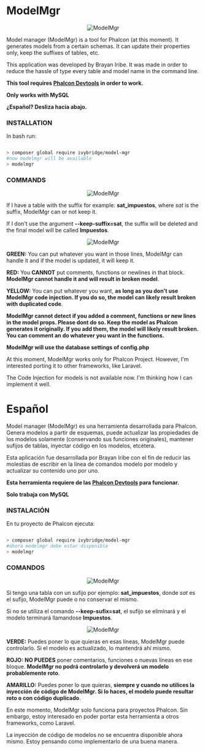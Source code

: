 # ModelMgr

<p align="center">
  <img src="https://user-images.githubusercontent.com/520683/61989813-909d9d00-afe9-11e9-9267-99841a8e5de1.png" alt="ModelMgr"/>
</p>

Model manager (ModelMgr) is a tool for Phalcon (at this moment). It generates models from a certain schemas. It can update their properties only, keep the suffixes of tables, etc.

This application was developed by Brayan Iribe. It was made in order to reduce the hassle of type every table and model name in the command line.

**This tool requires [Phalcon Devtools](https://github.com/phalcon/phalcon-devtools) in order to work.**

**Only works with MySQL**

**¿Español? Desliza hacia abajo.**

### INSTALLATION

In bash run:

```bash

> composer global require ivybridge/model-mgr
#now modelmgr will be available
> modelmgr

```

### COMMANDS

<p align="center">
  <img src="https://user-images.githubusercontent.com/520683/62002137-10dc0500-b0b3-11e9-8088-8ae2d4f384da.png" alt="ModelMgr"/>
</p>

If I have a table with the suffix for example: **sat_impuestos**, where _sat_ is the suffix, ModelMgr
can or not keep it.

If I don't use the argument **--keep-suffix=sat**, the suffix will be deleted and the final model will be
called **Impuestos**.

<p align="center">
  <img src="https://user-images.githubusercontent.com/520683/62002098-7976b200-b0b2-11e9-9643-60ecfd6daa4e.png" alt="ModelMgr"/>
</p>

**GREEN:** You can put whatever you want in those lines, ModelMgr can handle it and if the model is updated, it will keep it.

**RED:** You **CANNOT** put comments, functions or newlines in that block. **ModelMgr cannot handle it and will result in broken model**.

**YELLOW:** You can put whatever you want, **as long as you don't use ModelMgr code injection. If you do so, the model can likely result broken with duplicated code**.

**ModelMgr cannot detect if you added a comment, functions or new lines in the model props. Please dont do so. Keep the model as Phalcon generates it originally. If you add them, the model will likely result broken. You can comment an do whatever you want in the functions.**

**ModelMgr will use the database settings of config.php**

At this moment, ModelMgr works only for Phalcon Project. However, I'm interested porting it to other frameworks, like Laravel.

The Code Injection for models is not available now. I'm thinking how I can implement it well.

# Español

Model manager (ModelMgr) es una herramienta desarrollada para Phalcon. Genera modelos a partir de esquemas, puede actualizar las propiedades de los modelos solamente (conservando sus funciones originales), mantener sufijos de tablas, inyectar código en los modelos, etcétera.

Esta aplicación fue desarrollada por Brayan Iribe con el fin de reducir las molestias de escribir en la línea de comandos modelo por modelo y actualizar su contenido uno por uno.

**Esta herramienta requiere de las [Phalcon Devtools](https://github.com/phalcon/phalcon-devtools) para funcionar.**

**Solo trabaja con MySQL**

### INSTALACIÓN

En tu proyecto de Phalcon ejecuta:

```bash

> composer global require ivybridge/model-mgr
#ahora modelmgr debe estar disponible
> modelmgr

```

### COMANDOS

<p align="center">
  <img src="https://user-images.githubusercontent.com/520683/62002137-10dc0500-b0b3-11e9-8088-8ae2d4f384da.png" alt="ModelMgr"/>
</p>

Si tengo una tabla con un sufijo por ejemplo: **sat_impuestos**, donde _sat_ es el sufijo, ModelMgr
puede o no conservar el mismo.

Si no se utiliza el comando **--keep-sufix=sat**, el sufijo se eliminará y el modelo terminará llamandose
**Impuestos**.

<p align="center">
  <img src="https://user-images.githubusercontent.com/520683/62002098-7976b200-b0b2-11e9-9643-60ecfd6daa4e.png" alt="ModelMgr"/>
</p>

**VERDE:** Puedes poner lo que quieras en esas líneas, ModelMgr puede controlarlo. Si el modelo es actualizado, lo mantendrá ahí mismo.

**ROJO:** **NO PUEDES** poner comentarios, funciones o nuevas líneas en ese bloque. **ModelMgr no podrá controlarlo y devolverá un modelo probablemente roto**.

**AMARILLO:** Puedes poner lo que quieras, **siempre y cuando no utilices la inyección de código de ModelMgr. Si lo haces, el modelo puede resultar roto o con código duplicado**.

En este momento, ModelMgr solo funciona para proyectos Phalcon. Sin embargo, estoy interesado en poder portar esta herramienta a otros frameworks, como Laravel.

La inyección de código de modelos no se encuentra disponible ahora mismo. Estoy pensando como implementarlo de una buena manera.
